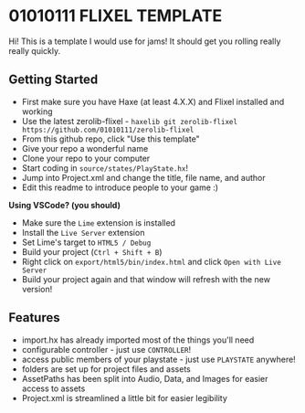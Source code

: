 # 01010111 FLIXEL TEMPLATE

Hi! This is a template I would use for jams! It should get you rolling really really quickly.

## Getting Started

- First make sure you have Haxe (at least 4.X.X) and Flixel installed and working
- Use the latest zerolib-flixel - `haxelib git zerolib-flixel https://github.com/01010111/zerolib-flixel`
- From this github repo, click "Use this template"
- Give your repo a wonderful name
- Clone your repo to your computer
- Start coding in `source/states/PlayState.hx`!
- Jump into Project.xml and change the title, file name, and author
- Edit this readme to introduce people to your game :)

**Using VSCode? (you should)**

- Make sure the `Lime` extension is installed
- Install the `Live Server` extension
- Set Lime's target to `HTML5 / Debug`
- Build your project (`Ctrl + Shift + B`)
- Right click on `export/html5/bin/index.html` and click `Open with Live Server`
- Build your project again and that window will refresh with the new version!

## Features

- import.hx has already imported most of the things you'll need
- configurable controller - just use `CONTROLLER`!
- access public members of your playstate - just use `PLAYSTATE` anywhere!
- folders are set up for project files and assets
- AssetPaths has been split into Audio, Data, and Images for easier access to assets
- Project.xml is streamlined a little bit for easier legibility